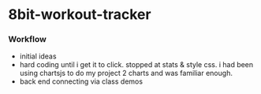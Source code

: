 # 8bit-workout-tracker

### Workflow

- initial ideas
- hard coding until i get it to click. stopped at stats & style css. i had been using chartsjs to do my project 2 charts and was familiar enough.
- back end connecting via class demos
